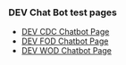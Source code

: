 ### DEV Chat Bot test pages
* [DEV CDC Chatbot Page](/docs/devcdcchatbot.md)
* [DEV FOD Chatbot Page](/docs/devfodchatbot.md)
* [DEV WOD Chatbot Page](/docs/devwodchatbot.md)
